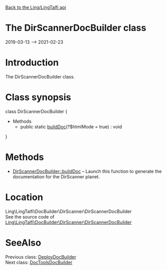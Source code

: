 [Back to the Ling/LingTalfi api](https://github.com/lingtalfi/LingTalfi/blob/master/doc/api/Ling/LingTalfi.md)



The DirScannerDocBuilder class
================
2019-03-13 --> 2021-02-23






Introduction
============

The DirScannerDocBuilder class.



Class synopsis
==============


class <span class="pl-k">DirScannerDocBuilder</span>  {

- Methods
    - public static [buildDoc](https://github.com/lingtalfi/LingTalfi/blob/master/doc/api/Ling/LingTalfi/DocBuilder/DirScanner/DirScannerDocBuilder/buildDoc.md)(?$htmlMode = true) : void

}






Methods
==============

- [DirScannerDocBuilder::buildDoc](https://github.com/lingtalfi/LingTalfi/blob/master/doc/api/Ling/LingTalfi/DocBuilder/DirScanner/DirScannerDocBuilder/buildDoc.md) &ndash; Launch this function to generate the documentation for the DirScanner planet.





Location
=============
Ling\LingTalfi\DocBuilder\DirScanner\DirScannerDocBuilder<br>
See the source code of [Ling\LingTalfi\DocBuilder\DirScanner\DirScannerDocBuilder](https://github.com/lingtalfi/LingTalfi/blob/master/DocBuilder/DirScanner/DirScannerDocBuilder.php)



SeeAlso
==============
Previous class: [DeployDocBuilder](https://github.com/lingtalfi/LingTalfi/blob/master/doc/api/Ling/LingTalfi/DocBuilder/Deploy/DeployDocBuilder.md)<br>Next class: [DocToolsDocBuilder](https://github.com/lingtalfi/LingTalfi/blob/master/doc/api/Ling/LingTalfi/DocBuilder/DocTools/DocToolsDocBuilder.md)<br>
